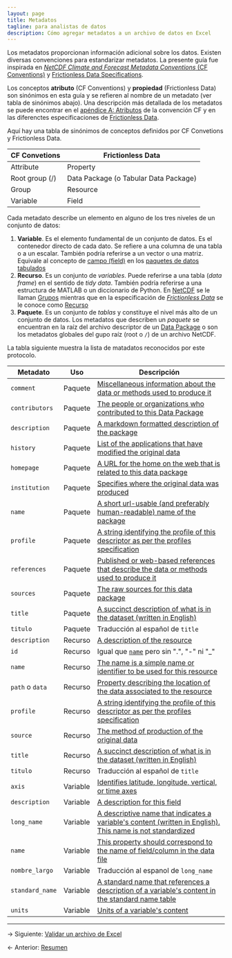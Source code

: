 ```yaml
---
layout: page
title: Metadatos
tagline: para analistas de datos
description: Cómo agregar metadatos a un archivo de datos en Excel
---
```


Los metadatos proporcionan información adicional sobre los datos. Existen diversas convenciones para estandarizar metadatos. La presente guía fue inspirada en [_NetCDF Climate and Forecast Metadata Conventions_ (CF Conventions)](http://cfconventions.org) y [Frictionless Data Specifications](http://specs.frictionlessdata.io/).

Los conceptos **atributo** (CF Conventions) y **propiedad** (Frictionless Data) son sinónimos en esta guía y se refieren al nombre de un metadato (ver tabla de sinónimos abajo). Una descripción más detallada de los metadatos se puede encontrar en el [apéndice A: Atributos](http://cfconventions.org/cf-conventions/cf-conventions.html#attribute-appendix) de la convención CF y en las diferenctes especificaciones de [Frictionless Data](http://specs.frictionlessdata.io/).

Aquí hay una tabla de sinónimos de conceptos definidos por CF Convetions y Frictionless Data.

CF Convetions  | Frictionless Data
---------------|------------------
Attribute      | Property
Root group (/) | Data Package (o Tabular Data Package)
Group          | Resource
Variable       | Field

Cada metadato describe un elemento en alguno de los tres niveles de un conjunto de datos:

1. **Variable**. Es el elemento fundamental de un conjunto de datos. Es el contenedor directo de cada dato. Se refiere a una columna de una tabla o a un escalar. También podría referirse a un vector o una matriz. Equivale al concepto de [campo (field)](http://specs.frictionlessdata.io/table-schema/#field-descriptors) en los [paquetes de datos tabulados](http://specs.frictionlessdata.io/tabular-data-package/)
1. **Recurso**. Es un conjunto de _variables_. Puede referirse a una tabla (_data frame_) en el sentido de _tidy data_. También podría referirse a una estructura de MATLAB o un diccionario de Python. En [NetCDF](http://www.unidata.ucar.edu/software/netcdf/docs/netcdf_data_set_components.html) se le llaman [Grupos](http://www.unidata.ucar.edu/software/netcdf/workshops/2011/groups-types/GroupsIntro.html) mientras que en la especificación de [_Frictionless Data_](http://specs.frictionlessdata.io/) se le conoce como [Recurso](http://specs.frictionlessdata.io/data-resource/)
1. **Paquete**. Es un conjunto de _tablas_ y constituye el nivel más alto de un conjunto de datos. Los metadatos que describen un _paquete_ se encuentran en la raíz del archivo descriptor de un [Data Package](http://specs.frictionlessdata.io/data-package/) o son los metadatos globales del gupo raíz (root o `/`) de un archivo NetCDF.

La tabla siguiente muestra la lista de matadatos reconocidos por este protocolo.

Metadato           | Uso      | Descripción
-------------------|----------|-------------
`comment`          | Paquete  | [Miscellaneous information about the data or methods used to produce it](http://cfconventions.org/cf-conventions/cf-conventions.html#description-of-file-contents)
`contributors`     | Paquete  | [The people or organizations who contributed to this Data Package](http://specs.frictionlessdata.io/data-package/#contributors)
`description`      | Paquete  | [A markdown formatted description of the package](http://specs.frictionlessdata.io/data-package/#description)
`history`          | Paquete  | [List of the applications that have modified the original data](http://www.unidata.ucar.edu/netcdf/docs/netcdf.html#Attribute-Conventions)
`homepage`         | Paquete  | [A URL for the home on the web that is related to this data package](http://specs.frictionlessdata.io/data-package/#homepage)
`institution`      | Paquete  | [Specifies where the original data was produced](http://cfconventions.org/cf-conventions/cf-conventions.html#description-of-file-contents)
`name`             | Paquete  | [A short url-usable (and preferably human-readable) name of the package](http://specs.frictionlessdata.io/data-package/#name)
`profile`          | Paquete  | [A string identifying the profile of this descriptor as per the profiles specification](http://specs.frictionlessdata.io/profiles/)
`references`       | Paquete  | [Published or web-based references that describe the data or methods used to produce it](http://cfconventions.org/cf-conventions/cf-conventions.html#description-of-file-contents)
`sources`          | Paquete  | [The raw sources for this data package](http://specs.frictionlessdata.io/data-package/#sources)
`title`            | Paquete  | [A succinct description of what is in the dataset (written in English)](http://www.unidata.ucar.edu/netcdf/docs/netcdf.html#Attribute-Conventions)
`titulo`           | Paquete  | Traducción al español de `title`
`description`      | Recurso  | [A description of the resource](http://specs.frictionlessdata.io/data-resource/#optional-properties)
`id`               | Recurso  | Igual que [`name`](http://specs.frictionlessdata.io/data-resource/#name) pero sin ".", "-" ni "_"
`name`             | Recurso  | [The name is a simple name or identifier to be used for this resource](http://specs.frictionlessdata.io/data-resource/#name)
`path` o `data`    | Recurso  | [Property describing the location of the data associated to the resource](http://specs.frictionlessdata.io/data-resource/#data-location)
`profile`          | Recurso  | [A string identifying the profile of this descriptor as per the profiles specification](http://specs.frictionlessdata.io/profiles/)
`source`           | Recurso  | [The method of production of the original data](http://cfconventions.org/cf-conventions/cf-conventions.html#description-of-file-contents)
`title`            | Recurso  | [A succinct description of what is in the dataset (written in English)](http://www.unidata.ucar.edu/netcdf/docs/netcdf.html#Attribute-Conventions)
`titulo`           | Recurso  | Traducción al español de `title`
`axis`             | Variable | [Identifies latitude, longitude, vertical, or time axes](http://cfconventions.org/cf-conventions/cf-conventions.html#coordinate-types)
`description`      | Variable | [A description for this field](http://specs.frictionlessdata.io/table-schema/#description)
`long_name`        | Variable | [A descriptive name that indicates a variable's content (written in English). This name is not standardized ](http://cfconventions.org/cf-conventions/cf-conventions.html#long-name)
`name`             | Variable | [This property should correspond to the name of field/column in the data file](http://specs.frictionlessdata.io/table-schema/#name)
`nombre_largo`     | Variable | Traducción al espanol de `long_name`
`standard_name`    | Variable | [A standard name that references a description of a variable's content in the standard name table](http://cfconventions.org/standard-names.html)
`units`            | Variable | [Units of a variable's content](http://www.unidata.ucar.edu/software/udunits/udunits.txt)

---

&rarr; Siguiente: [Validar un archivo de Excel](validacion.html)

&larr; Anterior: [Resumen](resumen.html)
